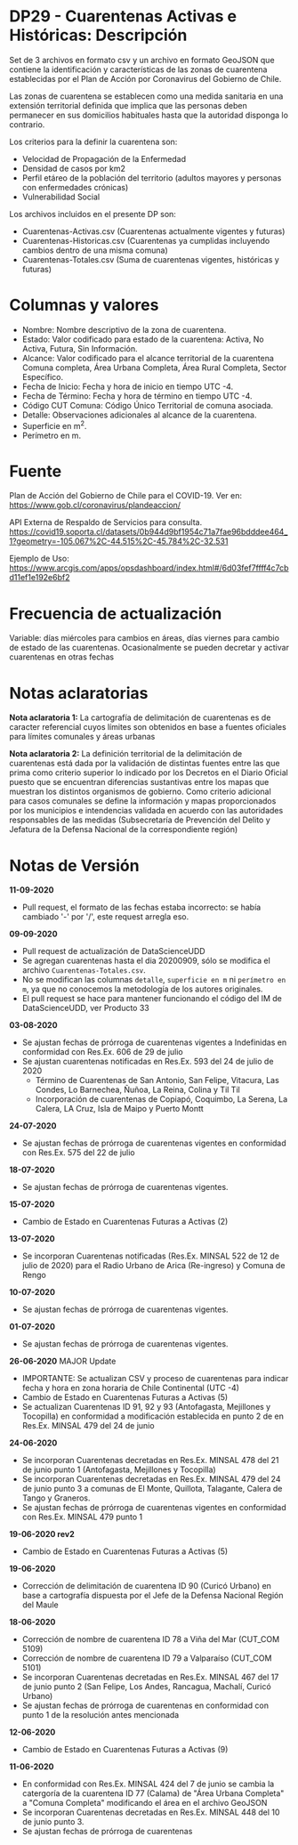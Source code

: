 # DP29 - Cuarentenas Activas e Históricas: Descripción
Set de 3 archivos en formato csv y un archivo en formato GeoJSON que contiene la identificación y características de las zonas de cuarentena establecidas por el Plan de Acción por Coronavirus del Gobierno de Chile.

Las zonas de cuarentena se establecen como una medida sanitaria en una extensión territorial definida que implica que las personas deben permanecer en sus domicilios habituales hasta que la autoridad disponga lo contrario.

Los criterios para la definir la cuarentena son:

- Velocidad de Propagación de la Enfermedad
- Densidad de casos por km2
- Perfil etáreo de la población del territorio (adultos mayores y personas con enfermedades crónicas)
- Vulnerabilidad Social

Los archivos incluidos en el presente DP son:
- Cuarentenas-Activas.csv (Cuarentenas actualmente vigentes y futuras)
- Cuarentenas-Historicas.csv (Cuarentenas ya cumplidas incluyendo cambios dentro de una misma comuna)
- Cuarentenas-Totales.csv (Suma de cuarentenas vigentes, históricas y futuras)

# Columnas y valores

- Nombre: Nombre descriptivo de la zona de cuarentena.
- Estado: Valor codificado para estado de la cuarentena: Activa, No Activa, Futura, Sin Información.
- Alcance: Valor codificado para el alcance territorial de la cuarentena Comuna completa, Área Urbana Completa, Área Rural Completa, Sector Específico.
- Fecha de Inicio: Fecha y hora de inicio en tiempo UTC -4.
- Fecha de Término: Fecha y hora de término en tiempo UTC -4.
- Código CUT Comuna: Código Único Territorial de comuna asociada.
- Detalle: Observaciones adicionales al alcance de la cuarentena.
- Superficie en m<sup>2</sup>.
- Perímetro en m.

# Fuente
Plan de Acción del Gobierno de Chile para el COVID-19. Ver en: https://www.gob.cl/coronavirus/plandeaccion/

API Externa de Respaldo de Servicios para consulta. https://covid19.soporta.cl/datasets/0b944d9bf1954c71a7fae96bdddee464_1?geometry=-105.067%2C-44.515%2C-45.784%2C-32.531

Ejemplo de Uso: https://www.arcgis.com/apps/opsdashboard/index.html#/6d03fef7ffff4c7cbd11ef1e192e6bf2

# Frecuencia de actualización

Variable: días miércoles para cambios en áreas, días viernes para cambio de estado de las cuarentenas. Ocasionalmente se pueden decretar y activar cuarentenas en otras fechas

# Notas aclaratorias

**Nota aclaratoria 1:** La cartografía de delimitación de cuarentenas es de caracter referencial cuyos límites son obtenidos en base a fuentes oficiales para límites comunales y áreas urbanas

**Nota aclaratoria 2:** La definición territorial de la delimitación de cuarentenas está dada por la validación de distintas fuentes entre las que prima como criterio superior lo indicado por los Decretos en el Diario Oficial puesto que se encuentran diferencias sustantivas entre los mapas que muestran los distintos organismos de gobierno. Como criterio adicional para casos comunales se define la información y mapas proporcionados por los municipios e intendencias validada en acuerdo con las autoridades responsables de las medidas (Subsecretaría de Prevención del Delito y Jefatura de la Defensa Nacional de la correspondiente región)

# Notas de Versión

**11-09-2020**
- Pull request, el formato de las fechas estaba incorrecto: se había
  cambiado '-' por '/', este request arregla eso.


**09-09-2020**
- Pull request de actualización de DataScienceUDD
- Se agregan cuarentenas hasta el dia 20200909, sólo se modifica el archivo `Cuarentenas-Totales.csv`.
- No se modifican las columnas `detalle`, `superficie en m` ni `perímetro en m`, ya que no conocemos la metodología de los autores originales.
- El pull request se hace para mantener funcionando el código del IM de DataScienceUDD, ver Producto 33

**03-08-2020**
- Se ajustan fechas de prórroga de cuarentenas vigentes a Indefinidas en conformidad con Res.Ex. 606 de 29 de julio
- Se ajustan cuarentenas notificadas en Res.Ex. 593 del 24 de julio de 2020
	- Término de Cuarentenas de San Antonio, San Felipe, Vitacura, Las Condes, Lo Barnechea, Ñuñoa, La Reina, Colina y Til Til
	- Incorporación de cuarentenas de Copiapó, Coquimbo, La Serena, La Calera, LA Cruz, Isla de Maipo y Puerto Montt

**24-07-2020**
- Se ajustan fechas de prórroga de cuarentenas vigentes en conformidad con Res.Ex. 575 del 22 de julio

**18-07-2020**
- Se ajustan fechas de prórroga de cuarentenas vigentes.

**15-07-2020**<br>
- Cambio de Estado en Cuarentenas Futuras a Activas (2)

**13-07-2020**
- Se incorporan Cuarentenas notificadas (Res.Ex. MINSAL 522 de 12 de julio de 2020) para el Radio Urbano de Arica (Re-ingreso) y Comuna de Rengo

**10-07-2020**
- Se ajustan fechas de prórroga de cuarentenas vigentes.

**01-07-2020**
- Se ajustan fechas de prórroga de cuarentenas vigentes.

**26-06-2020** MAJOR Update
- IMPORTANTE: Se actualizan CSV y proceso de cuarentenas para indicar fecha y hora en zona horaria de Chile Continental (UTC -4)
- Cambio de Estado en Cuarentenas Futuras a Activas (5)
- Se actualizan Cuarentenas ID 91, 92 y 93 (Antofagasta, Mejillones y Tocopilla) en conformidad a modificación establecida en punto 2 de en Res.Ex. MINSAL 479 del 24 de junio

**24-06-2020**<br>
- Se incorporan Cuarentenas decretadas en Res.Ex. MINSAL 478 del 21 de junio punto 1  (Antofagasta, Mejillones y Tocopilla)
- Se incorporan Cuarentenas decretadas en Res.Ex. MINSAL 479 del 24 de junio punto 3 a comunas de El Monte, Quillota, Talagante, Calera de Tango y Graneros.
- Se ajustan fechas de prórroga de cuarentenas vigentes en conformidad con Res.Ex. MINSAL 479 punto 1

**19-06-2020 rev2**<br>
- Cambio de Estado en Cuarentenas Futuras a Activas (5)

**19-06-2020**<br>
- Corrección de delimitación de cuarentena ID 90 (Curicó Urbano) en base a cartografía dispuesta por el Jefe de la Defensa Nacional Región del Maule

**18-06-2020**<br>
- Corrección de nombre de cuarentena ID 78 a Viña del Mar (CUT_COM 5109)
- Corrección de nombre de cuarentena ID 79 a Valparaíso (CUT_COM 5101)
- Se incorporan Cuarentenas decretadas en Res.Ex. MINSAL 467 del 17 de junio punto 2  (San Felipe, Los Andes, Rancagua, Machalí, Curicó Urbano)
- Se ajustan fechas de prórroga de cuarentenas en conformidad con punto 1 de la resolución antes mencionada

**12-06-2020**<br>
- Cambio de Estado en Cuarentenas Futuras a Activas (9)

**11-06-2020**<br>
- En conformidad con Res.Ex. MINSAL 424 del 7 de junio se cambia la catergoría de la cuarentena ID 77 (Calama) de "Área Urbana Completa" a "Comuna Completa" modificando el área en el archivo GeoJSON
- Se incorporan Cuarentenas decretadas en Res.Ex. MINSAL 448 del 10 de junio punto 3.
- Se ajustan fechas de prórroga de cuarentenas
